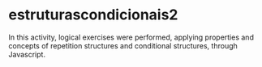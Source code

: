 # estruturascondicionais2
In this activity, logical exercises were performed, applying properties and concepts of repetition structures and conditional structures, through Javascript.
